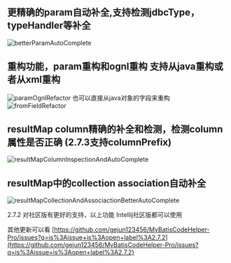 ## 更精确的param自动补全,支持检测jdbcType，typeHandler等补全
![betterParamAutoComplete](https://cdn.jsdelivr.net/gh/gejun123456/MyBatisCodeHelper-Pro@master/screenshots/betterParamAutoComplete.gif)

## 重构功能，param重构和ognl重构 支持从java重构或者从xml重构 
![paramOgnlRefactor](https://cdn.jsdelivr.net/gh/gejun123456/MyBatisCodeHelper-Pro@master/screenshots/paramOgnlRefactor.gif)
也可以直接从java对象的字段来重构
![fromFieldRefactor](https://cdn.jsdelivr.net/gh/gejun123456/MyBatisCodeHelper-Pro@master/screenshots/fromFieldRefactor.gif)

## resultMap column精确的补全和检测，检测column属性是否正确 (2.7.3支持columnPrefix)
![resultMapColumnInspectionAndAutoComplete](https://cdn.jsdelivr.net/gh/gejun123456/MyBatisCodeHelper-Pro@master/screenshots/resultMapColumnInspectionAndAutoComplete.gif)


## resultMap中的collection association自动补全
![resultMapCollectionAndAssociactionBetterAutoComplete](https://cdn.jsdelivr.net/gh/gejun123456/MyBatisCodeHelper-Pro@master/screenshots/resultMapCollectionAndAssociactionBetterAutoComplete.gif)


2.7.2 对社区版有更好的支持，以上功能 Intellij社区版都可以使用

其他更新可以看 
[https://github.com/gejun123456/MyBatisCodeHelper-Pro/issues?q=is%3Aissue+is%3Aopen+label%3A2.7.2](https://github.com/gejun123456/MyBatisCodeHelper-Pro/issues?q=is%3Aissue+is%3Aopen+label%3A2.7.2)
